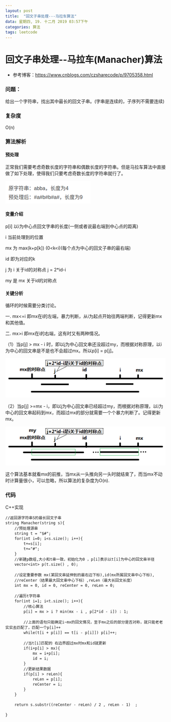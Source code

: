 ```yaml
---
layout: post
title:  "回文子串处理---马拉车算法"
data: 星期四, 19. 十二月 2019 03:57下午 
categories: 算法
tags: leetcode
---
```


# 回文子串处理--马拉车(Manacher)算法

* 参考博客：https://www.cnblogs.com/czsharecode/p/9705358.html

### 问题：
给出一个字符串，找出其中最长的回文子串。(字串是连续的，子序列不需要连续)

### 复杂度
O(n)

### 算法解析
#### 预处理
正常我们需要考虑奇数长度的字符串和偶数长度的字符串。但是马拉车算法中直接做了如下处理，使得我们只要考虑奇数长度的字符串就行了。

![](https://github.com/LLLibra/LLLibra.github.io/raw/master/_posts/imgs/20191227-155706.png)
#### 变量介绍
p[i] 以i为中心点回文字串的长度(一侧或者说最右端到中心点的距离)

i 当前处理到的位置

mx 为 max(k+p[k]) (0<k<i)(每个点为中心的回文子串的最右端)

id 即为对应的k

j 为 i 关于id的对称点   j = 2*id-i

my 是 mx 关于id的对称点

#### 关键分析

循环的时候需要分类讨论。

一. mx<=i
即mx在i的左端，暴力判断，从i为起点开始往两端判断，记得更新mx和其他值。

二. mx>i
即mx在i的右端，这有时又有两种情况。

（1）当p[j] > mx - i 时，即以j为中心回文串还没超过my，而根据对称原理，以i为中心的回文串是不是也不会超过mx。所以p[i] = p[j]。

![](https://github.com/LLLibra/LLLibra.github.io/raw/master/_posts/imgs/20191227-181629.png)

（2）当p[j] >=mx - i，即以j为中心回文串已经超过my，而根据对称原理，以i为中心的回文串起码到mx，而超过mx的部分就需要一个个暴力判断了。记得更新mx。

![](https://github.com/LLLibra/LLLibra.github.io/raw/master/_posts/imgs/20191227-182127.png)

这个算法基本就看mx的前推，当mx从一头推向另一头时就结束了，而当mx不动时计算量很小，可以忽略，所以算法的复杂度为O(n).

### 代码
C++实现

    //返回源字符串S的最长回文子串 
    string Manacher(string s){
	    //预处理源串 
	    string t = "$#";
	    for(int i=0; i<s.size(); i++){
			t+=s[i];
			t+="#";
	    }
	    //新建p数组,大小和t串一致，初始化为0 ，p[i]表示以t[i]为中心的回文串半径 
	    vector<int> p(t.size() , 0); 
	    
	    //设定重要参数 mx(某回文串延伸到的最右边下标),id(mx所属回文串中心下标),
	    //reCenter（结果最大回文串中心下标）,reLen（最大长回文长度） 
	    int mx = 0, id = 0, reCenter = 0, reLen = 0;
	    
	    //遍历t字符串
	    for(int i=1; i<t.size(); i++){
			//核心算法 
			p[i] = mx > i ? min(mx - i , p[2*id - i]) : 1;
		
			//上面的语句只能确定i~mx的回文情况，至于mx之后的部分是否对称，就只能老老实实去匹配了，匹配一个p[i]++ 
			while(t[i + p[i]] == t[i - p[i]]) p[i]++;
		
			//当t[i]匹配的 右边界超过mx时mx和id就更新 
			if(i+p[i] > mx){
			    mx = i+p[i];
			    id = i;
			}
			//更新结果数据 
			if(p[i] > reLen){
			    reLen = p[i];
			    reCenter = i;    
			}
	    }
	    
	    return s.substr((reCenter - reLen) / 2 , reLen - 1)  ;
    
    }







